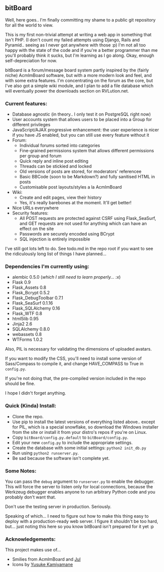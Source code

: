 ## bitBoard

Well, here goes.. I'm finally committing my shame to a public git repository for
all the world to view.

This is my first non-trivial attempt at writing a web app in something that
isn't PHP. (I don't count my failed attempts using Django, Rails and Pyramid..
seeing as I never got anywhere with those :p) I'm not all too happy with the
state of the code and if you're a better programmer than me you'll probably
think it sucks, but I'm learning as I go along. Okay, enough self-depreciation
for now.

bitBoard is a forum/message board system partly inspired by the (fairly niche)
AcmlmBoard software, but with a more modern look and feel, and with some extra
features. I'm concentrating on the forum as the core, but I've also got a
simple wiki module, and I plan to add a file database which will eventually
power the downloads section on RVLution.net.

### Current features:

- Database agnostic (in theory.. I only test it on PostgreSQL right now)
- User accounts system that allows users to be placed into a Group for different
  privileges
- JavaScript/AJAX progressive enhancement: the user experience is nicer if you
  have JS enabled, but you can still use every feature without it
- Forum:
    - Individual forums sorted into categories
    - Fine-grained permissions system that allows different permissions per
      group and forum
    - Quick reply and inline post editing
    - Threads can be stickied and locked
    - Old versions of posts are stored, for moderators' referencee
    - Basic BBCode (soon to be Markdown?) and fully sanitised HTML in posts
    - Customisable post layouts/styles a la AcmlmBoard
- Wiki:
    - Create and edit pages, view their history
    - Yes, it's really barebones at the moment. It'll get better!
- Nice URLs everywhere
- Security features:
    - All POST requests are protected against CSRF using Flask_SeaSurf, and
      GET requests are not used for anything which can have an effect on the
      site
    - Passwords are securely encoded using BCrypt
    - SQL injection is entirely impossible

I've still got lots left to do. See todo.md in the repo root if you want to see
the ridiculously long list of things I have planned...


### Dependencies I'm currently using:
- alembic 0.5.0 (*which I still need to learn properly... :x*)
- Flask 0.9
- Flask_Assets 0.8
- Flask_Bcrypt 0.5.2
- Flask_DebugToolbar 0.7.1
- Flask_SeaSurf 0.1.16
- Flask_SQLAlchemy 0.16
- Flask_WTF 0.8
- html5lib 0.95
- Jinja2 2.6
- SQLAlchemy 0.8.0
- webassets 0.8
- WTForms 1.0.2

Also, PIL is necessary for validating the dimensions of uploaded avatars.

If you want to modify the CSS, you'll need to install some version of
Sass/Compass to compile it, and change HAVE_COMPASS to True in `config.py`.

If you're not doing that, the pre-compiled version included in the repo should
be fine.

I hope I didn't forget anything.


### Quick (Kinda) Install:

- Clone the repo.
- Use pip to install the latest versions of everything listed above.. except
  for PIL, which is a special snowflake, so download the Windows installer
  from the site or install it from your distro's repos if you're on Linux.
- Copy `bitBoard/config.py.default` to `bitBoard/config.py`.
- Edit your new `config.py` to include the appropriate settings.
- Create the database with some initial settings: `python2 init_db.py`
- Run using `python2 runserver.py`.
- Be sad because the software isn't complete yet.


### Some Notes:

You can pass the `debug` argument to `runserver.py` to enable the debugger.
This will force the server to listen only for local connections, because the
Werkzeug debugger enables anyone to run arbitrary Python code and you
probably don't want that.

Don't use the testing server in production. Seriously.

Speaking of which... I need to figure out how to make this thing easy to
deploy with a production-ready web server. I figure it shouldn't be too hard,
but... just noting this here so you know bitBoard isn't prepared for it yet :p



### Acknowledgements:

This project makes use of...

- Smilies from AcmlmBoard and [Jul](http://github.com/xkeeper0/jul)
- Icons by [Yusuke Kamiyamane](http://p.yusukekamiyamane.com)
